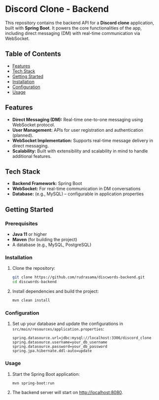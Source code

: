 # Discord Clone - Backend

This repository contains the backend API for a **Discord clone** application, built with **Spring Boot**. It powers the core functionalities of the app, including direct messaging (DM) with real-time communication via WebSocket.

## Table of Contents

- [Features](#features)
- [Tech Stack](#tech-stack)
- [Getting Started](#getting-started)
- [Installation](#installation)
- [Configuration](#configuration)
- [Usage](#usage)

## Features

- **Direct Messaging (DM):** Real-time one-to-one messaging using WebSocket protocol.
- **User Management:** APIs for user registration and authentication (planned).
- **WebSocket Implementation:** Supports real-time message delivery in direct messaging.
- **Scalability:** Built with extensibility and scalability in mind to handle additional features.

## Tech Stack

- **Backend Framework:** Spring Boot
- **WebSocket:** For real-time communication in DM conversations
- **Database:** (e.g., MySQL) – configurable in application properties

## Getting Started

### Prerequisites

- **Java 11** or higher
- **Maven** (for building the project)
- A database (e.g., MySQL, PostgreSQL)

### Installation

1. Clone the repository:

   ```bash
   git clone https://github.com/rudrasama/discwords-backend.git
   cd discwords-backend
   ```

2. Install dependencies and build the project:

   ```bash
   mvn clean install
   ```

### Configuration

1. Set up your database and update the configurations in `src/main/resources/application.properties`:

   ```properties
   spring.datasource.url=jdbc:mysql://localhost:3306/discord_clone
   spring.datasource.username=your_db_username
   spring.datasource.password=your_db_password
   spring.jpa.hibernate.ddl-auto=update
   ```

### Usage

1. Start the Spring Boot application:

   ```bash
   mvn spring-boot:run
   ```

2. The backend server will start on [http://localhost:8080](http://localhost:8080).

